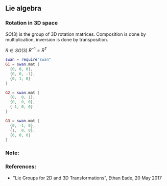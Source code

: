 ## Lie algebra

### Rotation in 3D space

$SO(3)$ is the group of 3D rotation matrices. Composition is done by multiplication, inversion is done by transposition.

$R \in SO(3)$
$R^{-1} = R^T$

```lua
swan = require"swan"
G1 = swan.mat {
  {0, 0, 0}, 
  {0, 0, -1}, 
  {0, 1, 0}
}

G2 = swan.mat {
  {0,  0, 1}, 
  {0,  0, 0}, 
  {-1, 0, 0}
}

G3 = swan.mat {
  {0, -1, 0}, 
  {1,  0, 0}, 
  {0, 0, 0}
}
```

### Note:



### References:

* "Lie Groups for 2D and 3D Transformations", Ethan Eade, 20 May 2017
